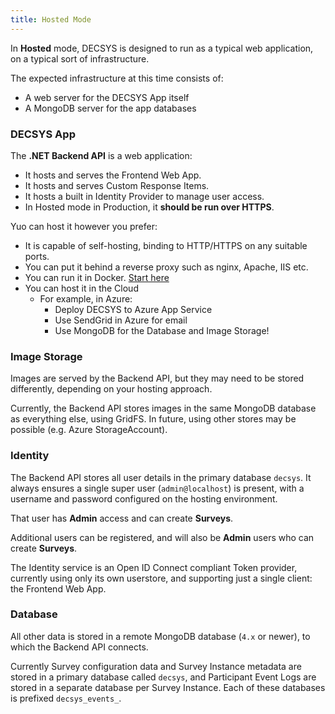 ```yaml
---
title: Hosted Mode
---
```


In **Hosted** mode, DECSYS is designed to run as a typical web application, on a typical sort of infrastructure.

The expected infrastructure at this time consists of:
- A web server for the DECSYS App itself
- A MongoDB server for the app databases

### DECSYS App

The **.NET Backend API** is a web application:
- It hosts and serves the Frontend Web App.
- It hosts and serves Custom Response Items.
- It hosts a built in Identity Provider to manage user access.
- In Hosted mode in Production, it **should be run over HTTPS**.

Yuo can host it however you prefer:
- It is capable of self-hosting, binding to HTTP/HTTPS on any suitable ports.
- You can put it behind a reverse proxy such as nginx, Apache, IIS etc.
- You can run it in Docker. [Start here](https://hub.docker.com/_/microsoft-dotnet-nightly-aspnet/)
- You can host it in the Cloud
  - For example, in Azure:
    - Deploy DECSYS to Azure App Service
    - Use SendGrid in Azure for email
    - Use MongoDB for the Database and Image Storage!

### Image Storage

Images are served by the Backend API, but they may need to be stored differently, depending on your hosting approach.

Currently, the Backend API stores images in the same MongoDB database as everything else, using GridFS. In future, using other stores may be possible (e.g. Azure StorageAccount).

### Identity

The Backend API stores all user details in the primary database `decsys`.
It always ensures a single super user (`admin@localhost`) is present, with a username and password configured on the hosting environment.

That user has **Admin** access and can create **Surveys**.

Additional users can be registered, and will also be **Admin** users who can create **Surveys**.

The Identity service is an Open ID Connect compliant Token provider, currently using only its own userstore, and supporting just a single client: the Frontend Web App.

### Database

All other data is stored in a remote MongoDB database (`4.x` or newer), to which the Backend API connects.

Currently Survey configuration data and Survey Instance metadata are stored in a primary database called `decsys`, and Participant Event Logs are stored in a separate database per Survey Instance. Each of these databases is prefixed `decsys_events_`.
